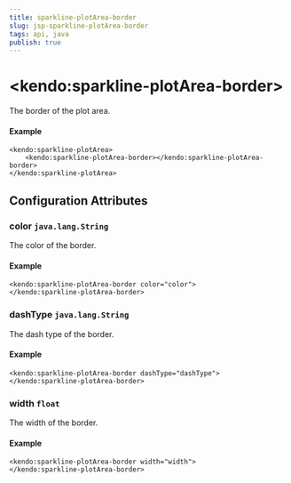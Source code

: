 ```yaml
---
title: sparkline-plotArea-border
slug: jsp-sparkline-plotArea-border
tags: api, java
publish: true
---
```


# \<kendo:sparkline-plotArea-border\>

The border of the plot area.

#### Example
    <kendo:sparkline-plotArea>
        <kendo:sparkline-plotArea-border></kendo:sparkline-plotArea-border>
    </kendo:sparkline-plotArea>

## Configuration Attributes

### color `java.lang.String`

The color of the border.

#### Example
    <kendo:sparkline-plotArea-border color="color">
    </kendo:sparkline-plotArea-border>

### dashType `java.lang.String`

The dash type of the border.

#### Example
    <kendo:sparkline-plotArea-border dashType="dashType">
    </kendo:sparkline-plotArea-border>

### width `float`

The width of the border.

#### Example
    <kendo:sparkline-plotArea-border width="width">
    </kendo:sparkline-plotArea-border>

